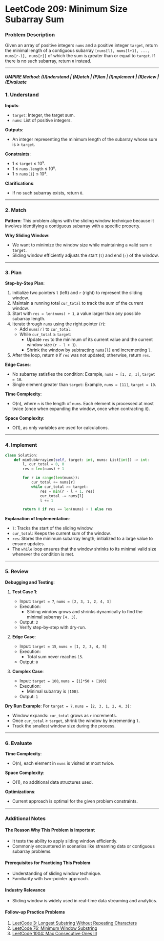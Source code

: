 
# LeetCode 209: Minimum Size Subarray Sum

### Problem Description
Given an array of positive integers `nums` and a positive integer `target`, return the minimal length of a contiguous subarray `[nums[l], nums[l+1], ..., nums[r-1], nums[r]]` of which the sum is greater than or equal to `target`. If there is no such subarray, return `0` instead.

---

##### UMPIRE Method: (U)nderstand | (M)atch | (P)lan | (I)mplement | (R)eview | (E)valuate

### 1. Understand
**Inputs**:
- `target`: Integer, the target sum.
- `nums`: List of positive integers.

**Outputs**:
- An integer representing the minimum length of the subarray whose sum is ≥ `target`.

**Constraints**:
- 1 ≤ `target` ≤ 10⁹.
- 1 ≤ `nums.length` ≤ 10⁵.
- 1 ≤ `nums[i]` ≤ 10⁴.

**Clarifications**:
- If no such subarray exists, return `0`.

---

### 2. Match
**Pattern**:
This problem aligns with the sliding window technique because it involves identifying a contiguous subarray with a specific property.

**Why Sliding Window**:
- We want to minimize the window size while maintaining a valid sum ≥ `target`.
- Sliding window efficiently adjusts the start (`l`) and end (`r`) of the window.

---

### 3. Plan
**Step-by-Step Plan**:
1. Initialize two pointers `l` (left) and `r` (right) to represent the sliding window.
2. Maintain a running total `cur_total` to track the sum of the current window.
3. Start with `res = len(nums) + 1`, a value larger than any possible subarray length.
4. Iterate through `nums` using the right pointer (`r`):
   - Add `nums[r]` to `cur_total`.
   - While `cur_total` ≥ `target`:
     - Update `res` to the minimum of its current value and the current window size (`r - l + 1`).
     - Shrink the window by subtracting `nums[l]` and incrementing `l`.
5. After the loop, return `0` if `res` was not updated; otherwise, return `res`.

**Edge Cases**:
- No subarray satisfies the condition: Example, `nums = [1, 2, 3]`, `target = 10`.
- Single element greater than `target`: Example, `nums = [11]`, `target = 10`.

**Time Complexity**:
- O(n), where `n` is the length of `nums`. Each element is processed at most twice (once when expanding the window, once when contracting it).

**Space Complexity**:
- O(1), as only variables are used for calculations.

---

### 4. Implement

```python
class Solution:
    def minSubArrayLen(self, target: int, nums: List[int]) -> int:
        l, cur_total = 0, 0
        res = len(nums) + 1

        for r in range(len(nums)):
            cur_total += nums[r]
            while cur_total >= target:
                res = min(r - l + 1, res)
                cur_total -= nums[l]
                l += 1

        return 0 if res == len(nums) + 1 else res
```

**Explanation of Implementation**:
- `l`: Tracks the start of the sliding window.
- `cur_total`: Keeps the current sum of the window.
- `res`: Stores the minimum subarray length; initialized to a large value to ensure updates.
- The `while` loop ensures that the window shrinks to its minimal valid size whenever the condition is met.

---

### 5. Review

**Debugging and Testing**:
1. **Test Case 1**:
   - Input: `target = 7`, `nums = [2, 3, 1, 2, 4, 3]`
   - Execution:
     - Sliding window grows and shrinks dynamically to find the minimal subarray `[4, 3]`.
   - Output: `2`
   - Verify step-by-step with dry-run.

2. **Edge Case**:
   - Input: `target = 15`, `nums = [1, 2, 3, 4, 5]`
   - Execution:
     - Total sum never reaches `15`.
   - Output: `0`

3. **Complex Case**:
   - Input: `target = 100`, `nums = [1]*50 + [100]`
   - Execution:
     - Minimal subarray is `[100]`.
   - Output: `1`

**Dry Run Example**:
For `target = 7`, `nums = [2, 3, 1, 2, 4, 3]`:
- Window expands: `cur_total` grows as `r` increments.
- Once `cur_total` ≥ `target`, shrink the window by incrementing `l`.
- Track the smallest window size during the process.

---

### 6. Evaluate

**Time Complexity**:
- O(n), each element in `nums` is visited at most twice.

**Space Complexity**:
- O(1), no additional data structures used.

**Optimizations**:
- Current approach is optimal for the given problem constraints.

---

### Additional Notes

#### The Reason Why This Problem is Important
- It tests the ability to apply sliding window efficiently.
- Commonly encountered in scenarios like streaming data or contiguous subarray problems.

#### Prerequisites for Practicing This Problem
- Understanding of sliding window technique.
- Familiarity with two-pointer approach.

#### Industry Relevance
- Sliding window is widely used in real-time data streaming and analytics.

#### Follow-up Practice Problems
1. [LeetCode 3: Longest Substring Without Repeating Characters](https://leetcode.com/problems/longest-substring-without-repeating-characters/)
2. [LeetCode 76: Minimum Window Substring](https://leetcode.com/problems/minimum-window-substring/)
3. [LeetCode 1004: Max Consecutive Ones III](https://leetcode.com/problems/max-consecutive-ones-iii/)

